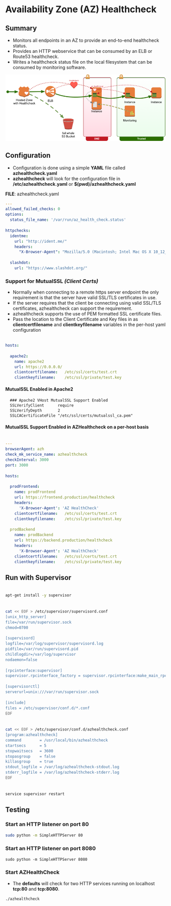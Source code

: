# Availability Zone (AZ) Healthcheck



## Summary

* Monitors all endpoints in an AZ to provide an end-to-end healthcheck status.
* Provides an HTTP webservice that can be consumed by an ELB or Route53 healthcheck.
* Writes a healthcheck status file on the local filesystem that can be consumed by monitoring software.

![AZ Healthcheck Diagram](az_healthcheck.png)



## Configuration

* Configuration is done using a simple **YAML** file called **azhealthcheck.yaml**
* **azhealthcheck** will look for the configuration file in **/etc/azhealthcheck.yaml** or **$(pwd)/azhealthcheck.yaml**



**FILE**: azhealthcheck.yaml

```yaml
---
allowed_failed_checks: 0
options:
  status_file_name: '/var/run/az_health_check.status'

httpchecks:
  identme:
    url: "http://ident.me/"
    headers:
      "X-Browser-Agent": "Mozilla/5.0 (Macintosh; Intel Mac OS X 10_12_1) AppleWebKit/537.36 (KHTML, like Gecko) Chrome/56.0.2924.87 Safari/537.36"

  slashdot:
    url: "https://www.slashdot.org/"

```



### Support for MutualSSL *(Client Certs)*

* Normally when connecting to a remote https server endpoint the only requirement is that the server have valid SSL/TLS certificates in use.
* If the server requires that the client be connecting using valid SSL/TLS certificates, azhealthcheck can support the requirement.
* azhealthcheck supports the use of PEM formatted SSL certificate files.
* Pass the location to the Client Certificate and Key files in as **clientcertfilename** and **clientkeyfilename** variables in the per-host yaml configuration

```yaml

hosts:

  apache2:
    name: apache2
    url: https://0.0.0.0/
    clientcertfilename:   /etc/ssl/certs/test.crt
    clientkeyfilename:    /etc/ssl/private/test.key

```



#### MutualSSL Enabled in Apache2

```apa
  ### Apache2 VHost MutualSSL Support Enabled
  SSLVerifyClient      require
  SSLVerifyDepth       2
  SSLCACertificateFile "/etc/ssl/certs/mutualssl_ca.pem"
```



#### MutualSSL Support Enabled in AZHealthcheck on a per-host basis

```yaml

---
browserAgent: azh
check_mk_service_name: azhealthcheck
checkInterval: 3000
port: 3000

hosts:

  prodFrontend:
    name: prodFrontend
    url: https://frontend.production/healthcheck
    headers:
      'X-Browser-Agent': 'AZ HealthCheck'
    clientcertfilename:   /etc/ssl/certs/test.crt
    clientkeyfilename:    /etc/ssl/private/test.key

  prodBackend
    name: prodBackend
    url: https://backend.production/healthcheck
    headers:
      'X-Browser-Agent': 'AZ HealthCheck'
    clientcertfilename:   /etc/ssl/certs/test.crt
    clientkeyfilename:    /etc/ssl/private/test.key

```





## Run with Supervisor

```bash

apt-get install -y supervisor


cat << EOF > /etc/supervisor/supervisord.conf
[unix_http_server]
file=/var/run/supervisor.sock
chmod=0700

[supervisord]
logfile=/var/log/supervisor/supervisord.log
pidfile=/var/run/supervisord.pid
childlogdir=/var/log/supervisor
nodaemon=false

[rpcinterface:supervisor]
supervisor.rpcinterface_factory = supervisor.rpcinterface:make_main_rpcinterface

[supervisorctl]
serverurl=unix:///var/run/supervisor.sock

[include]
files = /etc/supervisor/conf.d/*.conf
EOF


cat << EOF > /etc/supervisor/conf.d/azhealthcheck.conf
[program:azhealthcheck]
command        = /usr/local/bin/azhealthcheck
startsecs      = 5
stopwaitsecs   = 3600
stopasgroup    = false
killasgroup    = true
stdout_logfile = /var/log/azhealthcheck-stdout.log
stderr_logfile = /var/log/azhealthcheck-stderr.log
EOF


service supervisor restart

```





## Testing

### Start an HTTP listener on port 80

```bash
sudo python -m SimpleHTTPServer 80
```



### Start an HTTP listener on port 8080

```shell
sudo python -m SimpleHTTPServer 8080
```



### Start AZHealthCheck

* The **defaults** will check for two HTTP services running on localhost **tcp:80** and **tcp:8080**.

```shell
./azhealthcheck
```


